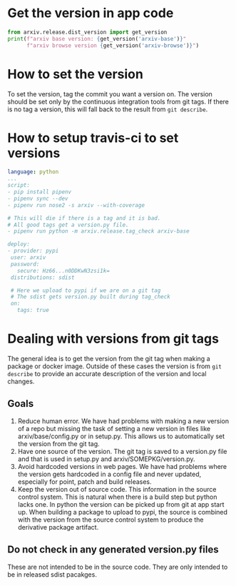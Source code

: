 # Get the version in app code
```python
from arxiv.release.dist_version import get_version
print(f"arxiv base version: {get_version('arxiv-base')}"
      f"arxiv browse version {get_version('arxiv-browse')}")
```

# How to set the version

To set the version, tag the commit you want a version on. The version
should be set only by the continuous integration tools from git
tags. If there is no tag a version, this will fall back to the result
from `git describe`.


# How to setup travis-ci to set versions
```yaml
language: python
...
script:
- pip install pipenv
- pipenv sync --dev
- pipenv run nose2 -s arxiv --with-coverage

# This will die if there is a tag and it is bad.
# All good tags get a version.py file.
- pipenv run python -m arxiv.release.tag_check arxiv-base

deploy:
- provider: pypi
 user: arxiv
 password:
   secure: Hz66...n0DDKwN3zsi1k=
 distributions: sdist

 # Here we upload to pypi if we are on a git tag
 # The sdist gets version.py built during tag_check
 on: 
   tags: true
```


# Dealing with versions from git tags

The general idea is to get the version from the git tag when making a
package or docker image. Outside of these cases the version is from
`git describe` to provide an accurate description of the version and
local changes.

## Goals

1. Reduce human error. We have had problems with making a new version
   of a repo but missing the task of setting a new version in files
   like arxiv/base/config.py or in setup.py. This allows us to
   automatically set the version from the git tag.
2. Have one source of the version. The git tag is saved to a
   version.py file and that is used in setup.py and
   arxiv/SOMEPKG/version.py. 
3. Avoid hardcoded versions in web pages. We have had problems where
   the version gets hardcoded in a config file and never updated,
   especially for point, patch and build releases. 
4. Keep the version out of source code. This information in the source
   control system. This is natural when there is a build step but
   python lacks one. In python the version can be picked up from git
   at app start up. When building a package to upload to pypi, the
   source is combined with the version from the source control system
   to produce the derivative package artifact.

## Do not check in any generated version.py files
These are not intended to be in the source code. They are only
intended to be in released sdist pacakges.
   
